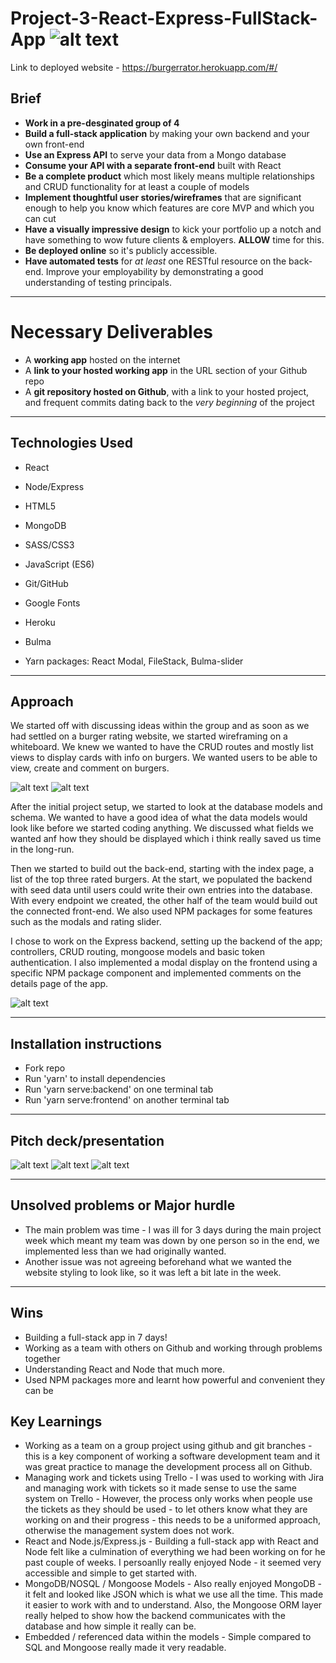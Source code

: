 # Project-3-React-Express-FullStack-App ![alt text](https://miro.medium.com/fit/c/50/50/1*HDIDs6Iq0bW-2qeYXqjp9w.png "GA logo")

Link to deployed website - https://burgerrator.herokuapp.com/#/

## Brief
* **Work in a pre-desginated group of 4**
* **Build a full-stack application** by making your own backend and your own front-end
* **Use an Express API** to serve your data from a Mongo database
* **Consume your API with a separate front-end** built with React
* **Be a complete product** which most likely means multiple relationships and CRUD functionality for at least a couple of models
* **Implement thoughtful user stories/wireframes** that are significant enough to help you know which features are core MVP and which you can cut
* **Have a visually impressive design** to kick your portfolio up a notch and have something to wow future clients & employers. **ALLOW** time for this.
* **Be deployed online** so it's publicly accessible.
* **Have automated tests** for _at least_ one RESTful resource on the back-end. Improve your employability by demonstrating a good understanding of testing principals.

---

# Necessary Deliverables

* A **working app** hosted on the internet
* A **link to your hosted working app** in the URL section of your Github repo
* A **git repository hosted on Github**, with a link to your hosted project, and frequent commits dating back to the _very beginning_ of the project

---

## Technologies Used

* React

* Node/Express

* HTML5

* MongoDB

* SASS/CSS3

* JavaScript (ES6)

* Git/GitHub

* Google Fonts

* Heroku

* Bulma

* Yarn packages: React Modal, FileStack, Bulma-slider

---

## Approach


We started off with discussing ideas within the group and as soon as we had settled on a burger rating website, we started wireframing on a whiteboard. We knew we wanted to have the CRUD routes and mostly list views to display cards with info on burgers. We wanted users to be able to view, create and comment on burgers. 


![alt text](https://i.imgur.com/O4fJ8q3.jpg "Wireframe")
![alt text](https://i.imgur.com/tbnflWe.jpg "Wireframe")


After the initial project setup, we started to look at the database models and schema. We wanted to have a good idea of what the data models would look like before we started coding anything. We discussed what fields we wanted anf how they should be displayed which i think really saved us time in the long-run. 

Then we started to build out the back-end, starting with the index page, a list of the top three rated burgers. At the start, we populated the backend with seed data until users could write their own entries into the database. With every endpoint we created, the other half of the team would build out the connected front-end. We also used NPM packages for some features such as the modals and rating slider.  

I chose to work on the Express backend, setting up the backend of the app; controllers, CRUD routing, mongoose models and basic token authentication. I also implemented a modal display on the frontend using a specific NPM package component and implemented comments on the details page of the app. 


![alt text](https://i.imgur.com/tGGVgrF.png "Homepage")

---

## Installation instructions

- Fork repo
- Run 'yarn' to install dependencies
- Run 'yarn serve:backend' on one terminal tab
- Run 'yarn serve:frontend' on another terminal tab

---

## Pitch deck/presentation

![alt text](https://i.imgur.com/Cnf9fXt.png "Presentation slides")
![alt text](https://i.imgur.com/3y1qWdQ.png "Presentation slides")
![alt text](https://i.imgur.com/AssJ1Fg.png "Presentation slides")

---

## Unsolved problems or Major hurdle

- The main problem was time - I was ill for 3 days during the main project week which meant my team was down by one person so in the end, we implemented less than we had originally wanted. 
- Another issue was not agreeing beforehand what we wanted the website styling to look like, so it was left a bit late in the week.

---

## Wins 

- Building a full-stack app in 7 days!
- Working as a team with others on Github and working through problems together
- Understanding React and Node that much more.
- Used NPM packages more and learnt how powerful and convenient they can be

## Key Learnings

- Working as a team on a group project using github and git branches - this is a key component of working a software development team and it was great practice to manage the development process all on Github. 
- Managing work and tickets using Trello - I was used to working with Jira and managing work with tickets so it made sense to use the same system on Trello - However, the process only works when people use the tickets as they should be used - to let others know what they are working on and their progress - this needs to be a uniformed approach, otherwise the management system does not work.
- React and Node.js/Express.js - Building a full-stack app with React and Node felt like a culmination of everything we had been working on for he past couple of weeks. I persoanlly really enjoyed Node - it seemed very accessible and simple to get started with. 
- MongoDB/NOSQL / Mongoose Models - Also really enjoyed MongoDB - it felt and looked like JSON which is what we use all the time. This made it easier to work with and to understand. Also, the Mongoose ORM layer really helped to show how the backend communicates with the database and how simple it really can be. 
- Embedded / referenced data within the models - Simple compared to SQL and Mongoose really made it very readable. 

